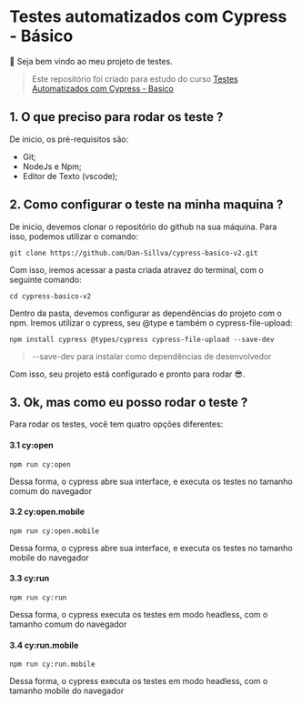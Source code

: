 # Testes automatizados com Cypress - Básico

👻 Seja bem vindo ao meu projeto de testes.
> Este repositório foi criado para estudo do curso <a href="https://www.udemy.com/course/testes-automatizados-com-cypress-basico">Testes Automatizados com Cypress - Basico</a>


## 1. O que preciso para rodar os teste ?
De inicio, os pré-requisitos são:

- Git;
- NodeJs e Npm;
- Editor de Texto (vscode);

## 2. Como configurar o teste na minha maquina ?

De inicio, devemos clonar o repositório do github na sua máquina. Para isso, podemos utilizar o comando:
    
    git clone https://github.com/Dan-Sillva/cypress-basico-v2.git
    
Com isso, iremos acessar a pasta criada atravez do terminal, com o seguinte comando:

    cd cypress-basico-v2
    
Dentro da pasta, devemos configurar as dependências do projeto com o npm. Iremos utilizar o cypress, seu @type e também o cypress-file-upload:

    npm install cypress @types/cypress cypress-file-upload --save-dev
    
 > --save-dev para instalar como dependências de desenvolvedor
 
Com isso, seu projeto está configurado e pronto para rodar 😎.
 
## 3. Ok, mas como eu posso rodar o teste ?
 
Para rodar os testes, você tem quatro opções diferentes:
 
#### 3.1 cy:open

    npm run cy:open
    
Dessa forma, o cypress abre sua interface, e executa os testes no tamanho comum do navegador

#### 3.2 cy:open.mobile

    npm run cy:open.mobile
    
Dessa forma, o cypress abre sua interface, e executa os testes no tamanho mobile do navegador
 
#### 3.3 cy:run

    npm run cy:run
    
Dessa forma, o cypress executa os testes em modo headless, com o tamanho comum do navegador
 
#### 3.4 cy:run.mobile

    npm run cy:run.mobile
    
Dessa forma, o cypress executa os testes em modo headless, com o tamanho mobile do navegador
 
 
 
 
 
 
 
 
 
 
 
 
 
 
 
